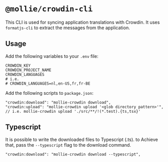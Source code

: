 
# `@mollie/crowdin-cli`

This CLI is used for syncing application translations with Crowdin. It uses `formatjs-cli` to extract the messages from the application.

## Usage
Add the following variables to your `.env` file:
```shell
CROWDIN_KEY
CROWDIN_PROJECT_NAME
CROWDIN_LANGUAGES
# i.e.
# CROWDIN_LANGUAGES=nl,en-US,fr,fr-BE
```

Add the following scripts to `package.json`:
```shell
"crowdin:download": "mollie-crowdin download",
"crowdin:upload": "mollie-crowdin upload '<glob directory pattern>'", // i.e. mollie-crowdin upload './src/**/!(*.test).{ts,tsx}'
```

## Typescript
It is possible to write the downloaded files to Typescript (.ts). to Achieve that, pass the `--typescript` flag to the download command.
```shell
"crowdin:download": "mollie-crowdin download --typescript",
```

